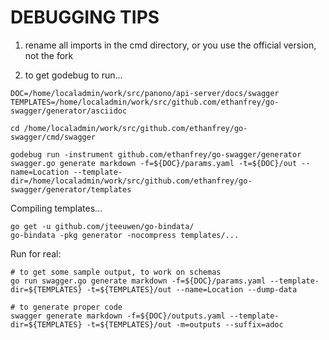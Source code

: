 # DEBUGGING TIPS

1) rename all imports in the cmd directory, or you use the official version, not the fork

2) to get godebug to run...

```
DOC=/home/localadmin/work/src/panono/api-server/docs/swagger
TEMPLATES=/home/localadmin/work/src/github.com/ethanfrey/go-swagger/generator/asciidoc

cd /home/localadmin/work/src/github.com/ethanfrey/go-swagger/cmd/swagger

godebug run -instrument github.com/ethanfrey/go-swagger/generator swagger.go generate markdown -f=${DOC}/params.yaml -t=${DOC}/out --name=Location --template-dir=/home/localadmin/work/src/github.com/ethanfrey/go-swagger/generator/templates

```

Compiling templates...

```
go get -u github.com/jteeuwen/go-bindata/
go-bindata -pkg generator -nocompress templates/...

```

Run for real:
```
# to get some sample output, to work on schemas
go run swagger.go generate markdown -f=${DOC}/params.yaml --template-dir=${TEMPLATES} -t=${TEMPLATES}/out --name=Location --dump-data

# to generate proper code
swagger generate markdown -f=${DOC}/outputs.yaml --template-dir=${TEMPLATES} -t=${TEMPLATES}/out -m=outputs --suffix=adoc
```
